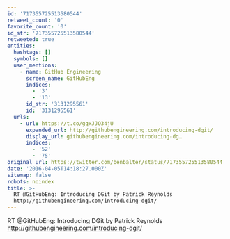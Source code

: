 ```yaml
---
id: '717355725513580544'
retweet_count: '0'
favorite_count: '0'
id_str: '717355725513580544'
retweeted: true
entities:
  hashtags: []
  symbols: []
  user_mentions:
    - name: GitHub Engineering
      screen_name: GitHubEng
      indices:
        - '3'
        - '13'
      id_str: '3131295561'
      id: '3131295561'
  urls:
    - url: https://t.co/gqxJJO34jU
      expanded_url: http://githubengineering.com/introducing-dgit/
      display_url: githubengineering.com/introducing-dg…
      indices:
        - '52'
        - '75'
original_url: https://twitter.com/benbalter/status/717355725513580544
date: '2016-04-05T14:18:27.000Z'
sitemap: false
robots: noindex
title: >-
  RT @GitHubEng: Introducing DGit by Patrick Reynolds
  http://githubengineering.com/introducing-dgit/
---
```


RT @GitHubEng: Introducing DGit by Patrick Reynolds http://githubengineering.com/introducing-dgit/